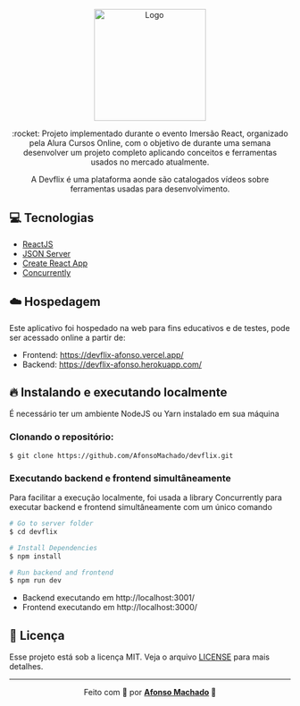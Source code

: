 <p align="center">
   <img src="https://github.com/AfonsoMachado/devflix/blob/master/src/assets/img/devflix.png" alt="Logo" width="200"/>   
</p>

<p align="center">:rocket: Projeto implementado durante o evento Imersão React, organizado pela Alura Cursos Online, com o objetivo de durante uma semana desenvolver um projeto completo aplicando conceitos e ferramentas usados no mercado atualmente.</p>

<p align="center">A Devflix é uma plataforma aonde são catalogados vídeos sobre ferramentas usadas para desenvolvimento.</p>

## :computer: Tecnologias
<ul>
  <li><a href="https://reactjs.org/">ReactJS</a></li>
  <li><a href="https://github.com/typicode/json-server">JSON Server</a></li>
  <li><a href="https://github.com/facebook/create-react-app">Create React App</a></li>
  <li><a href="https://github.com/kimmobrunfeldt/concurrently">Concurrently</a></li>
</ul>

## :cloud: Hospedagem

Este aplicativo foi hospedado na web para fins educativos e de testes, pode ser acessado online a partir de:
  - Frontend: https://devflix-afonso.vercel.app/
  - Backend: https://devflix-afonso.herokuapp.com/
  
## :fire: Instalando e executando localmente

É necessário ter um ambiente NodeJS ou Yarn instalado em sua máquina

### Clonando o repositório:

```
$ git clone https://github.com/AfonsoMachado/devflix.git
```

### Executando backend e frontend simultâneamente

Para facilitar a execução localmente, foi usada a library Concurrently para executar backend e frontend simultâneamente com um único comando

```bash
# Go to server folder
$ cd devflix

# Install Dependencies
$ npm install

# Run backend and frontend
$ npm run dev
```
  - Backend executando em http://localhost:3001/
  - Frontend executando em http://localhost:3000/
  
## :memo: Licença

Esse projeto está sob a licença MIT. Veja o arquivo [LICENSE](LICENSE) para mais detalhes.
 
 ---

<p align="center">Feito com 💜 por <strong><a href="https://www.linkedin.com/in/AfonsoMachado/">Afonso Machado</a> 🥰 </strong> </p>
